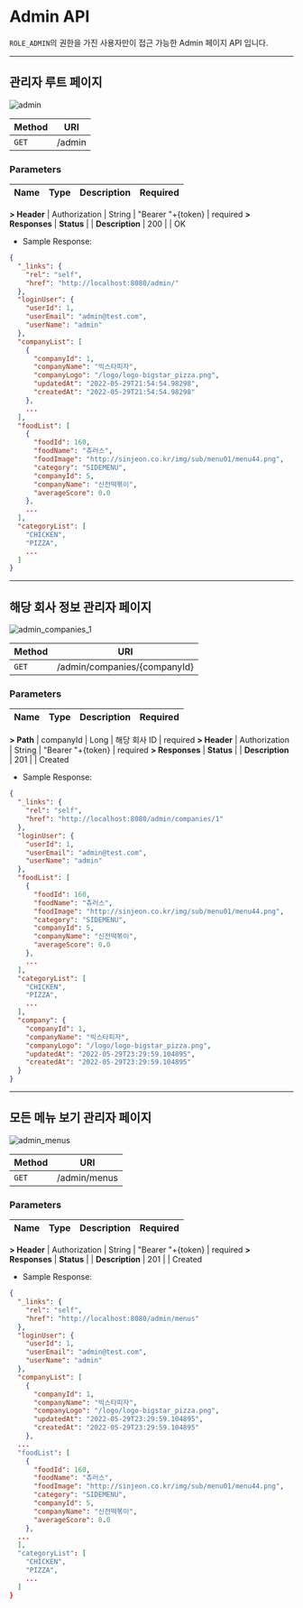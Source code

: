 # Admin API

`ROLE_ADMIN`의 권한을 가진 사용자만이 접근 가능한 Admin 페이지 API 입니다.


---
## 관리자 루트 페이지

![admin](https://user-images.githubusercontent.com/85560758/171651058-4c131dc6-c96e-4024-a4c6-df45b172aa69.png)

| Method | URI
|--|--|
| `GET` | /admin

### Parameters

| Name | Type |  Description  | Required
|-|-|-|-|
**> Header**
| Authorization | String | "Bearer  "+{token} | required
**> Responses**
| **Status** | | **Description** |
200 | | OK

- Sample Response:
```json
{
  "_links": {
    "rel": "self",
    "href": "http://localhost:8080/admin/"
  },
  "loginUser": {
    "userId": 1,
    "userEmail": "admin@test.com",
    "userName": "admin"
  },
  "companyList": [
    {
      "companyId": 1,
      "companyName": "빅스타피자",
      "companyLogo": "/logo/logo-bigstar_pizza.png",
      "updatedAt": "2022-05-29T21:54:54.98298",
      "createdAt": "2022-05-29T21:54:54.98298"
    },
    ...
  ],
  "foodList": [
    {
      "foodId": 160,
      "foodName": "츄러스",
      "foodImage": "http://sinjeon.co.kr/img/sub/menu01/menu44.png",
      "category": "SIDEMENU",
      "companyId": 5,
      "companyName": "신전떡볶이",
      "averageScore": 0.0
    },
    ...
  ],
  "categoryList": [
    "CHICKEN",
    "PIZZA",
    ...
  ]
}
```

---
## 해당 회사 정보 관리자 페이지


![admin_companies_1](https://user-images.githubusercontent.com/85560758/171652954-1a5aaf6d-05cd-4388-a53f-bbe55da8e392.png)


| Method | URI
|--|--|
| `GET` | /admin/companies/{companyId}

### Parameters

| Name | Type |  Description  | Required
|-|-|-|-|
**> Path**
| companyId | Long | 해당 회사 ID | required
**> Header**
| Authorization | String | "Bearer  "+{token} | required
**> Responses**
| **Status** | | **Description** |
201 | | Created


- Sample Response:
```json
{
  "_links": {
    "rel": "self",
    "href": "http://localhost:8080/admin/companies/1"
  },
  "loginUser": {
    "userId": 1,
    "userEmail": "admin@test.com",
    "userName": "admin"
  },
  "foodList": [
    {
      "foodId": 160,
      "foodName": "츄러스",
      "foodImage": "http://sinjeon.co.kr/img/sub/menu01/menu44.png",
      "category": "SIDEMENU",
      "companyId": 5,
      "companyName": "신전떡볶이",
      "averageScore": 0.0
    },
    ...
  ],
  "categoryList": [
    "CHICKEN",
    "PIZZA",
    ...
  ],
  "company": {
    "companyId": 1,
    "companyName": "빅스타피자",
    "companyLogo": "/logo/logo-bigstar_pizza.png",
    "updatedAt": "2022-05-29T23:29:59.104895",
    "createdAt": "2022-05-29T23:29:59.104895"
  }
}
```


---
## 모든 메뉴 보기 관리자 페이지


![admin_menus](https://user-images.githubusercontent.com/85560758/171653540-65cf7ba6-c8cf-42ed-8b72-ee7918dddbe9.png)

| Method | URI
|--|--|
| `GET` | /admin/menus

### Parameters

| Name | Type |  Description  | Required
|-|-|-|-|
**> Header**
| Authorization | String | "Bearer  "+{token} | required
**> Responses**
| **Status** | | **Description** |
201 | | Created


- Sample Response:
```json
{
  "_links": {
    "rel": "self",
    "href": "http://localhost:8080/admin/menus"
  },
  "loginUser": {
    "userId": 1,
    "userEmail": "admin@test.com",
    "userName": "admin"
  },
  "companyList": [
    {
      "companyId": 1,
      "companyName": "빅스타피자",
      "companyLogo": "/logo/logo-bigstar_pizza.png",
      "updatedAt": "2022-05-29T23:29:59.104895",
      "createdAt": "2022-05-29T23:29:59.104895"
    },
  ...
  "foodList": [
    {
      "foodId": 160,
      "foodName": "츄러스",
      "foodImage": "http://sinjeon.co.kr/img/sub/menu01/menu44.png",
      "category": "SIDEMENU",
      "companyId": 5,
      "companyName": "신전떡볶이",
      "averageScore": 0.0
    },
  ...
  ],
  "categoryList": [
    "CHICKEN",
    "PIZZA",
    ...
  ]
}
```